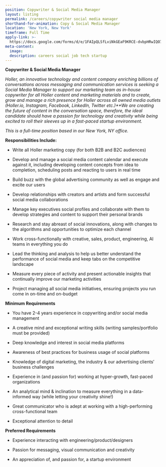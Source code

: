 ```yaml
---
position: Copywriter & Social Media Manager
layout: listing
permalink: /careers/copywriter social media manager
shorthand-for-animation: Copy & Social Media Manager
location: 'New York, New York'
timeframe: Full Time
apply-link: >-
  https://docs.google.com/forms/d/e/1FAIpQLSfLviNkGEaF9KRCE-dvbpHRwIQO7AgfTxFMm4DzZYAWhaTfrg/viewform
meta-content:
  image:
  description: careers social job tech startup
---
```


**Copywriter & Social Media Manager&nbsp;**

*Holler, an innovative technology and content company enriching billions of conversations across messaging and communication services is seeking a Social Media Manager to support our marketing team as in-house copywriter for all Holler content and marketing materials and to create, grow and manage a rich presence for Holler across all owned media outlets (Holler.io, Instagram, Facebook, LinkedIn, Twitter etc.)\*\*We are creating the future of content in the conversation space, therefore, the ideal candidate should have a passion for technology and creativity while being excited to roll their sleeves up in a fast-paced startup environment.&nbsp;*

*This is a full-time position based in our New York, NY office.*

**Responsibilities Include:**

* Write all Holler marketing copy (for both B2B and B2C audiences)

* Develop and manage a social media content calendar and execute against it, including developing content concepts from idea to completion, scheduling posts and reacting to users in real time&nbsp;&nbsp;

* Build buzz with the global advertising community as well as engage and excite our users&nbsp;

* Develop relationships with creators and artists and form successful social media collaborations&nbsp;

* Manage key executives social profiles and collaborate with them to develop strategies and content to support their personal brands

* Research and stay abreast of social innovations, along with changes to the algorithms and opportunities to optimize each channel

* Work cross-functionally with creative, sales, product, engineering, AI teams in everything you do

* Lead the thinking and analysis to help us better understand the performance of social media and keep tabs on the competitive landscape&nbsp;

* Measure every piece of activity and present actionable insights that continually improve our marketing activities&nbsp;

* Project managing all social media initiatives, ensuring projects you run come in on-time and on-budget

**Minimum Requirements**

* You have 2-4 years experience in copywriting and/or social media management

* A creative mind and exceptional writing skills (writing samples/portfolio must be provided)

* Deep knowledge and interest in social media platforms

* Awareness of best practices for business usage of social platforms

* Knowledge of digital marketing, the industry & our advertising clients’ business challenges

* Experience in (and passion for) working at hyper-growth, fast-paced organizations

* An analytical mind & inclination to measure everything in a data-informed way (while letting your creativity shine\!)

* Great communicator who is adept at working with a high-performing cross-functional team

* Exceptional attention to detail&nbsp;

**Preferred Requirements**

* Experience interacting with engineering/product/designers&nbsp;

* Passion for messaging, visual communication and creativity

* An appreciation of, and passion for, a startup environment&nbsp;